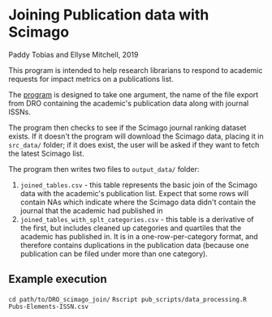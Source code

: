 # Joining Publication data with Scimago
Paddy Tobias and Ellyse Mitchell, 2019

This program is intended to help research librarians to respond to academic requests for impact metrics on a publications list. 

The [program](pubs_scripts/data_processing.R) is designed to take one argument, the name of the file export from DRO containing the academic's publication data along with journal ISSNs. 

The program then checks to see if the Scimago journal ranking dataset exists. If it doesn't the program will download the Scimago data, placing it in `src_data/` folder; if it does exist, the user will be asked if they want to fetch the latest Scimago list. 

The program then writes two files to `output_data/` folder:
1. `joined_tables.csv` - this table represents the basic join of the Scimago data with the academic's publication list. Expect that some rows will contain NAs which indicate where the Scimago data didn't contain the journal that the academic had published in
2. `joined_tables_with_splt_categories.csv` - this table is a derivative of the first, but includes cleaned up categories and quartiles that the academic has published in. It is in a one-row-per-category format, and therefore contains duplications in the publication data (because one publication can be filed under  more than one category).

## Example execution 
`cd path/to/DRO_scimago_join/`
`Rscript pub_scripts/data_processing.R Pubs-Elements-ISSN.csv`

